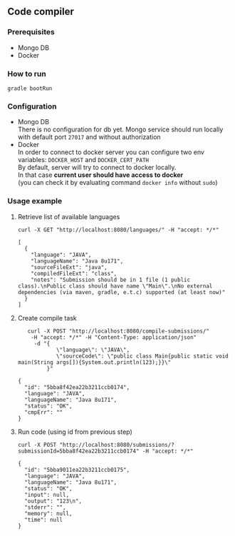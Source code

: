 Code compiler
----  

### Prerequisites
- Mongo DB 
- Docker

### How to run  
`gradle bootRun`

### Configuration
- Mongo DB  
    There is no configuration for db yet. 
    Mongo service should run locally with default port `27017`
    and without authorization
- Docker  
    In order to connect to docker server you can configure 
    two env variables:   `DOCKER_HOST` and `DOCKER_CERT_PATH`      
    By default, server will try to connect to docker locally.  
    In that case **current user should have access to docker**  
    (you can check it by evaluating command `docker info` without `sudo`)


### Usage example
1. Retrieve list of available languages  
    ```
    curl -X GET "http://localhost:8080/languages/" -H "accept: */*"
    ```
    ```
    [
      {
        "language": "JAVA",
        "languageName": "Java 8u171",
        "sourceFileExt": "java",
        "compiledFileExt": "class",
        "notes": "Submission should be in 1 file (1 public class).\nPublic class should have name \"Main\".\nNo external dependencies (via maven, gradle, e.t.c) supported (at least now)"
      }
    ]
    ```
2. Create compile task
    ```
       curl -X POST "http://localhost:8080/compile-submissions/" 
        -H "accept: */*" -H "Content-Type: application/json" 
         -d "{ 
                \"language\": \"JAVA\", 
                \"sourceCode\": \"public class Main{public static void main(String args[]){System.out.println(123);}}\"
             }"
    ```
    ```
    {
      "id": "5bba8f42ea22b3211ccb0174",
      "language": "JAVA",
      "languageName": "Java 8u171",
      "status": "OK",
      "cmpErr": ""
    }
    ```
3. Run code (using id from previous step)  
    ```
    curl -X POST "http://localhost:8080/submissions/?submissionId=5bba8f42ea22b3211ccb0174" -H "accept: */*"
    ```    
    ```
    {
      "id": "5bba9011ea22b3211ccb0175",
      "language": "JAVA",
      "languageName": "Java 8u171",
      "status": "OK",
      "input": null,
      "output": "123\n",
      "stderr": "",
      "memory": null,
      "time": null
    }
    ```